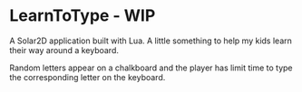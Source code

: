 # LearnToType - WIP

A Solar2D application built with Lua. A little something to help my kids learn their way around a keyboard.

Random letters appear on a chalkboard and the player has limit time to type the corresponding letter on the keyboard.
